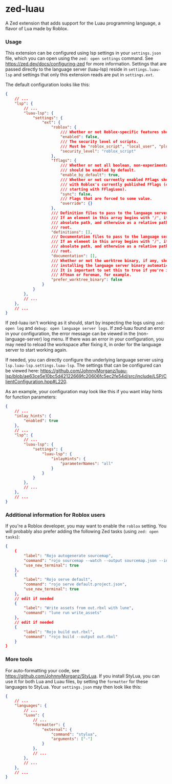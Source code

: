 # zed-luau
A Zed extension that adds support for the Luau programming language, a flavor
of Lua made by Roblox.

### Usage
This extension can be configured using lsp settings in your `settings.json`
file, which you can open using the `zed: open settings` command. See
https://zed.dev/docs/configuring-zed for more information. Settings that are
passed directly to the language server (luau-lsp) reside in `settings.luau-lsp`
and settings that only this extension reads are put in `settings.ext`.

The default configuration looks like this:
```json
{
	// ...
	"lsp": {
		// ...
		"luau-lsp": {
			"settings": {
				"ext": {
					"roblox": {
						/// Whether or not Roblox-specific features should be enabled.
						"enabled": false,
						/// The security level of scripts.
						/// Must be "roblox_script", "local_user", "plugin" or "none".
						"security_level": "roblox_script"
					},
					"fflags": {
						/// Whether or not all boolean, non-experimental fflags
						/// should be enabled by default.
						"enable_by_default": true,
						/// Whether or not currently enabled FFlags should synced
						/// with Roblox's currently published FFlags (only the ones
						/// starting with FFlagLuau).
						"sync": false,
						/// Flags that are forced to some value.
						"override": {}
					},
					/// Definition files to pass to the language server.
					/// If an element in this array begins with '/', it is interpreted as an
					/// absolute path, and otherwise as a relative path to the workspace
					/// root.
					"definitions": [],
					/// Documentation files to pass to the language server.
					/// If an element in this array begins with '/', it is interpreted as an
					/// absolute path, and otherwise as a relative path to the workspace
					/// root.
					"documentation": [],
					/// Whether or not the worktree binary, if any, should be preferred over
					/// installing the language server binary automatically and using that.
					/// It is important to set this to true if you're installing luau-lsp with
					/// Aftman or Foreman, for example.
					"prefer_worktree_binary": false
				}
			}
		},
		// ...
	},
	// ...
}
```

If zed-luau isn't working as it should, start by inspecting the logs using
`zed: open log` and `debug: open language server logs`. If zed-luau found an
error in your configuration, the error message can be viewed in the
(non-language-server) log menu. If there was an error in your configuration,
you may need to reload the workspace after fixing it, in order for the language
server to start working again.

If needed, you can directly configure the underlying language server using
`lsp.luau-lsp.settings.luau-lsp`. The settings that can be configured can be
viewed here:
https://github.com/JohnnyMorganz/luau-lsp/blob/ae63ce5e10bc5d42122669fc20606fc5ec2fe54d/src/include/LSP/ClientConfiguration.hpp#L220.

As an example, your configuration may look like this if you want inlay hints for
function parameters:
```json
{
	// ...
	"inlay_hints": {
		"enabled": true
	},
	// ...
	"lsp": {
		// ...
		"luau-lsp": {
			"settings": {
				"luau-lsp": {
					"inlayHints": {
						"parameterNames": "all"
					}
				}
			}
		},
		// ...
	},
	// ...
}
```

### Additional information for Roblox users
If you're a Roblox developer, you may want to enable the `roblox` setting. You
will probably also prefer adding the following Zed tasks (using `zed: open
tasks`):
```json
{
	{
		"label": "Rojo autogenerate sourcemap",
		"command": "rojo sourcemap --watch --output sourcemap.json --include-non-scripts",
		"use_new_terminal": true
	},
	{
		"label": "Rojo serve default",
		"command": "rojo serve default.project.json",
		"use_new_terminal": true
	},
	// edit if needed
	{
		"label": "Write assets from out.rbxl with lune",
		"command": "lune run write_assets"
	},
	// edit if needed
	{
		"label": "Rojo build out.rbxl",
		"command": "rojo build --output out.rbxl"
	}
}
```
### More tools
For auto-formatting your code, see https://github.com/JohnnyMorganz/StyLua.
If you install StyLua, you can use it for both Lua and Luau files, by setting
the `formatter` for these languages to StyLua. Your `settings.json` may then
look like this:
```json
{
	// ...
	"languages": {
		// ...
		"Luau": {
			// ...
			"formatter": {
				"external": {
					"command": "stylua",
					"arguments": ["-"]
				}
			},
			// ...
		},
		// ...
	},
	// ...
}
```
